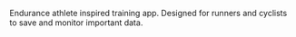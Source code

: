 Endurance athlete inspired training app. Designed for runners and cyclists to save and monitor important data. 
